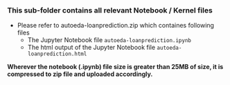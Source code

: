
### This sub-folder contains all relevant Notebook / Kernel files

- Please refer to autoeda-loanprediction.zip which containes following files
  - The Jupyter Notebook file ```autoeda-loanprediction.ipynb```
  - The html output of the Jupyter Notebook file ```autoeda-loanprediction.html```


**Wherever the notebook (.ipynb) file size is greater than 25MB of size, it is compressed to zip file and uploaded accordingly.**
